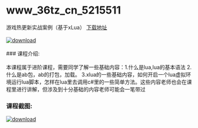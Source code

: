 # www_36tz_cn_5215511
游戏热更新实战案例（基于xLua）
[下载地址](http://www.36tz.cn/article/5215511 "下载地址")
<br/></br>[![download](http://36tz.cn/muke_img/2020_10_2-5-300x178.png "下载地址")](http://www.36tz.cn/article/5215511 "下载地址")
<br/></br>### 课程介绍:<br/></br>本课程属于进阶课程，需要同学了解一些基础内容：1.什么是lua,lua的基本语法 2.什么是ab包，ab的打包，加载。 3.xlua的一些基础内容，如何开启一个lua虚拟环境运行lua脚本，怎样在lua里去调用c#里的一些简单方法。这些内容老师也会在课程里进行讲解，但涉及到十分基础的内容老师可能会一笔带过

### 课程截图:
[![download](http://36tz.cn/muke_img/2020_10_1-6.png "下载地址")](http://www.36tz.cn/article/5215511 "下载地址")
